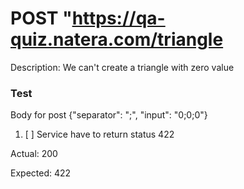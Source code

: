 # POST "https://qa-quiz.natera.com/triangle

Description: We can't create a triangle with zero value

### Test
Body for post 
{"separator": ";", "input": "0;0;0"}


1. [ ]  Service have to return status 422 

Actual: 200	

Expected: 422  


